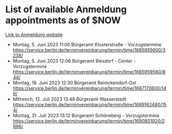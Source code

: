 # List of available Anmeldung appointments as of $NOW
[Link to Anmeldung website](https://service.berlin.de/terminvereinbarung/termin/tag.php?termin=1&anliegen[]=120686&dienstleisterlist=122210,122217,327316,122219,327312,122227,327314,122231,327346,122243,327348,122254,122252,329742,122260,329745,122262,329748,122271,327278,122273,327274,122277,327276,330436,122280,327294,122282,327290,122284,327292,122291,327270,122285,327266,122286,327264,122296,327268,150230,329760,122297,327286,122294,327284,122312,329763,122314,329775,122304,327330,122311,327334,122309,327332,317869,122281,327352,122279,329772,122283,122276,327324,122274,327326,122267,329766,122246,327318,122251,327320,122257,327322,122208,327298,122226,327300&herkunft=http%3A%2F%2Fservice.berlin.de%2Fdienstleistung%2F120686%2F)
- Montag, 5. Juni 2023 11:00 Bürgeramt Klosterstraße - Vorzugstermine https://service.berlin.de/terminvereinbarung/termin/time/1685955600/3238/
- Montag, 5. Juni 2023 12:06 Bürgeramt Biesdorf - Center - Vorzugstermine https://service.berlin.de/terminvereinbarung/termin/time/1685959560/844/
- Montag, 19. Juni 2023 12:30 Bürgeramt Reinickendorf-Ost https://service.berlin.de/terminvereinbarung/termin/time/1687170600/149/
- Mittwoch, 12. Juli 2023 13:48 Bürgeramt Wasserstadt https://service.berlin.de/terminvereinbarung/termin/time/1689162480/154/
- Montag, 31. Juli 2023 13:12 Bürgeramt Schöneberg - Vorzugstermine https://service.berlin.de/terminvereinbarung/termin/time/1690801920/2896/
